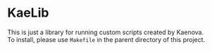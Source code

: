 # KaeLib

This is just a library for running custom scripts created by Kaenova.  
To install, please use `Makefile` in the parent directory of this project.